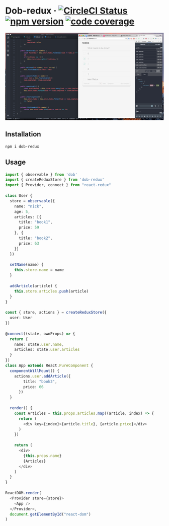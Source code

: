 # Dob-redux &middot; [![CircleCI Status](https://img.shields.io/travis/dobjs/dob-redux/master.svg?style=flat)](https://travis-ci.org/dobjs/dob-redux) [![npm version](https://img.shields.io/npm/v/dob-redux.svg?style=flat)](https://www.npmjs.com/package/dob-redux) [![code coverage](https://img.shields.io/codecov/c/github/dobjs/dob-redux/master.svg)](https://codecov.io/github/dobjs/dob-redux)

![dob-react](./assets/dob-redux.png)

## Installation

```bash
npm i dob-redux
```

## Usage

```typescript
import { observable } from 'dob'
import { createReduxStore } from 'dob-redux'
import { Provider, connect } from "react-redux"

class User {
  store = observable({
    name: "nick",
    age: 5,
    articles: [{
      title: "book1",
      price: 59
    }, {
      title: "book2",
      price: 63
    }]
  })

  setName(name) {
    this.store.name = name
  }

  addArticle(article) {
    this.store.articles.push(article)
  }
}

const { store, actions } = createReduxStore({
  user: User
})

@connect((state, ownProps) => {
  return {
    name: state.user.name,
    articles: state.user.articles
  }
})
class App extends React.PureComponent {
  componentWillMount() {
    actions.user.addArticle({
      	title: "book3",
        price: 66
      })
  }

  render() {
    const Articles = this.props.articles.map((article, index) => {
      return (
        <div key={index}>{article.title}, {article.price}</div>
      )
    })

    return (
      <div>
        {this.props.name}
        {Articles}
      </div>
    )
  }
}

ReactDOM.render(
  <Provider store={store}>
    <App />
  </Provider>,
  document.getElementById("react-dom")
)
```